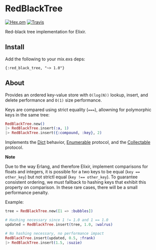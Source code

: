 # RedBlackTree

[![Hex.pm](https://img.shields.io/hexpm/v/red_black_tree.svg)](https://hex.pm/packages/red_black_tree) [![Travis](https://img.shields.io/travis/SenecaSystems/red_black_tree.svg)](https://travis-ci.org/SenecaSystems/red_black_tree) 

Red-black tree implementation for Elixir.

## Install

Add the following to your mix.exs deps:

`{:red_black_tree, "~> 1.0"}`

## About

Provides an ordered key-value store with `O(log(N))` lookup, insert, and delete
performance and `O(1)` size performance.

Keys are compared using strict equality (`===`), allowning for polymorphic
keys in the same tree:

```elixir
RedBlackTree.new()
|> RedBlackTree.insert(:a, 1)
|> RedBlackTree.insert({:compound, :key}, 2)
```

Implements the [Dict](http://elixir-lang.org/docs/stable/elixir/Dict.html)
behavior, [Enumerable](http://elixir-lang.org/docs/stable/elixir/Enumerable.html)
protocol, and the [Collectable](http://elixir-lang.org/docs/stable/elixir/Collectable.html)
protocol.


**Note**

Due to the way Erlang, and therefore Elixir, implement comparisons for floats
and integers, it is possible for a two keys to be equal (`key == other_key`)
but not strictl equal (`key !== other_key`). To guarantee consistent ordering,
we must fallback to hashing keys that exhibit this property on comparison. In
these rare cases, there will be a small performance penalty.

Example:

```elixir
tree = RedBlackTree.new([1 => :bubbles])

# Hashing necessary since 1 != 1.0 and 1 == 1.0
updated = RedBlackTree.insert(tree, 1.0, :walrus)

# No hashing necessary, no performance impact
RedBlackTree.insert(updated, 0.5, :frank)
|> RedBlackTree.insert(1.5, :suzie)
```
